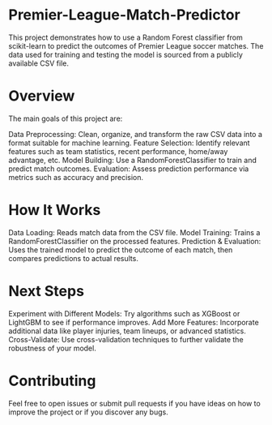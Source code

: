 # Premier-League-Match-Predictor

This project demonstrates how to use a Random Forest classifier from scikit-learn to predict the outcomes of Premier League soccer matches. The data used for training and testing the model is sourced from a publicly available CSV file.

# Overview
The main goals of this project are:

Data Preprocessing: Clean, organize, and transform the raw CSV data into a format suitable for machine learning.
Feature Selection: Identify relevant features such as team statistics, recent performance, home/away advantage, etc.
Model Building: Use a RandomForestClassifier to train and predict match outcomes.
Evaluation: Assess prediction performance via metrics such as accuracy and precision.

# How It Works
Data Loading: Reads match data from the CSV file.
Model Training: Trains a RandomForestClassifier on the processed features.
Prediction & Evaluation: Uses the trained model to predict the outcome of each match, then compares predictions to actual results.

# Next Steps
Experiment with Different Models: Try algorithms such as XGBoost or LightGBM to see if performance improves.
Add More Features: Incorporate additional data like player injuries, team lineups, or advanced statistics.
Cross-Validate: Use cross-validation techniques to further validate the robustness of your model.

# Contributing
Feel free to open issues or submit pull requests if you have ideas on how to improve the project or if you discover any bugs.
